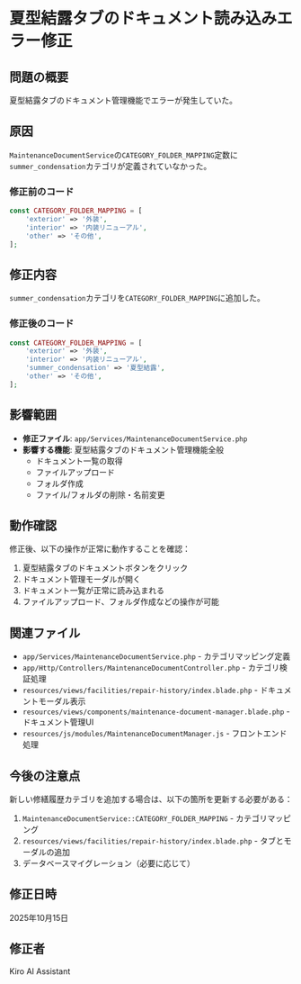 # 夏型結露タブのドキュメント読み込みエラー修正

## 問題の概要
夏型結露タブのドキュメント管理機能でエラーが発生していた。

## 原因
`MaintenanceDocumentService`の`CATEGORY_FOLDER_MAPPING`定数に`summer_condensation`カテゴリが定義されていなかった。

### 修正前のコード
```php
const CATEGORY_FOLDER_MAPPING = [
    'exterior' => '外装',
    'interior' => '内装リニューアル',
    'other' => 'その他',
];
```

## 修正内容
`summer_condensation`カテゴリを`CATEGORY_FOLDER_MAPPING`に追加した。

### 修正後のコード
```php
const CATEGORY_FOLDER_MAPPING = [
    'exterior' => '外装',
    'interior' => '内装リニューアル',
    'summer_condensation' => '夏型結露',
    'other' => 'その他',
];
```

## 影響範囲
- **修正ファイル**: `app/Services/MaintenanceDocumentService.php`
- **影響する機能**: 夏型結露タブのドキュメント管理機能全般
  - ドキュメント一覧の取得
  - ファイルアップロード
  - フォルダ作成
  - ファイル/フォルダの削除・名前変更

## 動作確認
修正後、以下の操作が正常に動作することを確認：
1. 夏型結露タブのドキュメントボタンをクリック
2. ドキュメント管理モーダルが開く
3. ドキュメント一覧が正常に読み込まれる
4. ファイルアップロード、フォルダ作成などの操作が可能

## 関連ファイル
- `app/Services/MaintenanceDocumentService.php` - カテゴリマッピング定義
- `app/Http/Controllers/MaintenanceDocumentController.php` - カテゴリ検証処理
- `resources/views/facilities/repair-history/index.blade.php` - ドキュメントモーダル表示
- `resources/views/components/maintenance-document-manager.blade.php` - ドキュメント管理UI
- `resources/js/modules/MaintenanceDocumentManager.js` - フロントエンド処理

## 今後の注意点
新しい修繕履歴カテゴリを追加する場合は、以下の箇所を更新する必要がある：
1. `MaintenanceDocumentService::CATEGORY_FOLDER_MAPPING` - カテゴリマッピング
2. `resources/views/facilities/repair-history/index.blade.php` - タブとモーダルの追加
3. データベースマイグレーション（必要に応じて）

## 修正日時
2025年10月15日

## 修正者
Kiro AI Assistant
